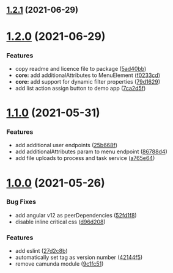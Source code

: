 ## [1.2.1](https://github.com/umb/curo-frontend/compare/1.2.0...1.2.1) (2021-06-29)



# [1.2.0](https://github.com/umb/curo-frontend/compare/1.1.0...1.2.0) (2021-06-29)


### Features

* copy readme and licence file to package ([5ad40bb](https://github.com/umb/curo-frontend/commit/5ad40bb82a2c5ad81fcbf931ce41d8faf1e001c7))
* **core:** add additionalAttributes to MenuElement ([f0233cd](https://github.com/umb/curo-frontend/commit/f0233cdc763c90414ed4f206b1675bd8eb8aa9de))
* **core:** add support for dynamic filter properties ([79d1629](https://github.com/umb/curo-frontend/commit/79d1629b538daae2e00c19ab44a6af8eb426649a))
* add list action assign button to demo app ([7ca2d5f](https://github.com/umb/curo-frontend/commit/7ca2d5fb241f4be4eb19efce18571fd27cf70972))



# [1.1.0](https://github.com/umb/curo-frontend/compare/1.0.0...1.1.0) (2021-05-31)


### Features

* add additional user endpoints ([25b668f](https://github.com/umb/curo-frontend/commit/25b668fe03bb24afa5ef118fcdcb30bd4be48201))
* add additionalAttributes param to menu endpoint ([86788d4](https://github.com/umb/curo-frontend/commit/86788d49124a7990ae37c5069c7b043846724fdc))
* add file uploads to process and task service ([a765e64](https://github.com/umb/curo-frontend/commit/a765e6479a7e5d1857bb07feebecc48f5d9a596c))



# [1.0.0](https://github.com/umb/curo-frontend/compare/0.0.20...1.0.0) (2021-05-26)


### Bug Fixes

* add angular v12 as peerDependencies ([52fd1f8](https://github.com/umb/curo-frontend/commit/52fd1f8fe5df5e684b72a8ccfcac426ad32a117b))
* disable inline critical css ([d96d208](https://github.com/umb/curo-frontend/commit/d96d208af82f037c05bde594481ef44f2a15529a))


### Features

* add eslint ([27d2c8b](https://github.com/umb/curo-frontend/commit/27d2c8b4ce9271133b7ac9e8f8f062869569d612))
* automatically set tag as version number ([42144f5](https://github.com/umb/curo-frontend/commit/42144f52614041f8f4220e0028b1cdabaf5dae0c))
* remove camunda module ([9c1fc51](https://github.com/umb/curo-frontend/commit/9c1fc5135940867076f99181676c75f1024e7958))



